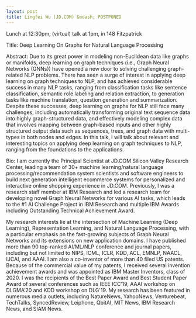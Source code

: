 ```yaml
---
layout: post
title: Lingfei Wu (JD.COM) &ndash; POSTPONED
---
```


Lunch at 12:30pm, (virtual) talk at 1pm, in 148 Fitzpatrick

Title:
Deep Learning On Graphs for Natural Language Processing

Abstract:
Due to its great power in modeling non-Euclidean data like graphs or manifolds, deep learning on graph techniques (i.e., Graph Neural Networks (GNNs)) have opened a new door to solving challenging graph-related NLP problems. There has seen a surge of interest in applying deep learning on graph techniques to NLP, and has achieved considerable success in many NLP tasks, ranging from classification tasks like sentence classification, semantic role labeling and relation extraction, to generation tasks like machine translation, question generation and summarization. Despite these successes, deep learning on graphs for NLP still face many challenges, including automatically transforming original text sequence data into highly graph-structured data, and effectively modeling complex data that involves mapping between graph-based inputs and other highly structured output data such as sequences, trees, and graph data with multi-types in both nodes and edges. In this talk, I will talk about relevant and interesting topics on applying deep learning on graph techniques to NLP, ranging from the foundations to the applications.

Bio:
I am currently the Principal Scientist at JD.COM Silicon Valley Research Center, leading a team of 30+ machine learning/natural language processing/recommendation system scientists and software engineers to build next generation intelligent ecommerce systems for personalized and interactive online shopping experience in JD.COM. Previously, I was a research staff member at IBM Research and led a research team for developing novel Graph Neural Networks for various AI tasks, which leads to the #1 AI Challenge Project in IBM Research and multiple IBM Awards including Outstanding Technical Achievement Award. 

My research interests lie at the intersection of Machine Learning (Deep Learning), Representation Learning, and Natural Language Processing, with a particular emphasis on the fast-growing subjects of Graph Neural Networks and its extensions on new application domains. I have published more than 90 top-ranked AI/ML/NLP conference and journal papers, including but not limited to NIPS, ICML, ICLR, KDD, ACL, EMNLP, NAACL, IJCAI, and AAAI. I am also a co-inventor of more than 40 filed US patents. Because of the commercial value of my patents, I received several invention achievement awards and was appointed as IBM Master Inventors, class of 2020. I was the recipients of the Best Paper Award and Best Student Paper Award of several conferences such as IEEE ICC’19, AAAI workshop on DLGMA’20 and KDD workshop on DLG'19. My research has been featured in numerous media outlets, including NatureNews, YahooNews, Venturebeat, TechTalks, SyncedReview, Leiphone, QbitAI, MIT News, IBM Research News, and SIAM News.

